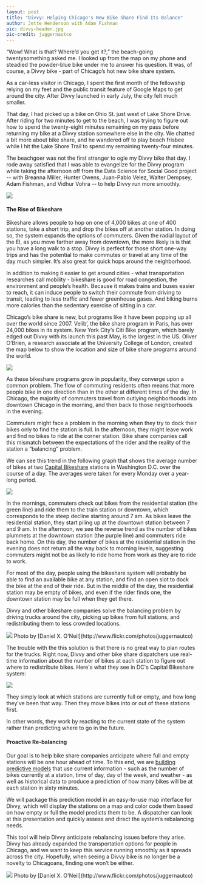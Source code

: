```yaml
---
layout: post
title: "Divvy: Helping Chicago's New Bike Share Find Its Balance"
author: Jette Henderson with Adam Fishman
pic: divvy-header.jpg
pic-credit: juggernautco
---
```


“Wow! What is that? Where’d you get it?,” the beach-going twentysomething asked me. I looked up from the map on my phone and steadied the powder-blue bike under me to answer his question. It was, of course, a Divvy bike - part of Chicago’s hot new bike share system. 

As a car-less visitor in Chicago, I spent the first month of the fellowship relying on my feet  and the public transit feature of Google Maps to get around the city. After Divvy launched in early July, the city felt much smaller. 

That day, I had picked up a bike on Ohio St. just west of Lake Shore Drive. After riding for two minutes to get to the beach, I was trying to figure out how to spend the twenty-eight minutes remaining on my pass before returning my bike at a Divvy station somewhere else in the city. We chatted a bit more about bike share, and he wandered off to play beach frisbee while I hit the Lake Shore Trail to spend my remaining twenty-four minutes. 

The beachgoer was not the first stranger to ogle my Divvy bike that day. I rode away satisfied that I was able to evangelize for the Divvy program while taking the afternoon off from the Data Science for Social Good project -- with Breanna Miller, Hunter Owens, Juan-Pablo Velez, Walter Dempsey, Adam Fishman, and Vidhur Vohra -- to help Divvy run more smoothly. 

<a href="http://http://divvybikes.com//"><img src="/img/partners/divvy.jpg"></a>	

#### The Rise of Bikeshare
Bikeshare allows people to hop on one of 4,000 bikes at one of 400 stations, take a short trip, and drop the bikes off at another station. In doing so, the system expands the options of commuters. Given the radial layout of the El, as you move farther away from downtown, the more likely is is that you have a long walk to a stop. Divvy is perfect for those short one-way trips and has the potential to make commutes or travel at any time of the day much simpler. It’s also great for quick hops around the neighborhood.

In addition to making it easier to get around cities - what transportation researches call mobility - bikeshare is good for road congestion, the environment and people’s health. Because it makes trains and buses easier to reach, it can induce people to switch their commute from driving to transit, leading to less traffic and fewer greenhouse gases. And biking burns more calories than the sedentary exercise of sitting in a car. 

Chicago’s bike share is new, but programs like it have been popping up all over the world since 2007. Velib’, the bike share program in Paris, has over 24,000 bikes in its system. New York City’s Citi Bike program, which barely edged out Divvy with its launch this past May, is the largest in the US. Oliver O’Brien, a research associate at the University College of London, created the map below to show the location and size of bike share programs around the world. 

<a href="http://bikes.oobrien.com/global.php"><img src="/img/posts/global-bike-map.png"></a>	

As these bikeshare programs grow in popularity, they converge upon a common problem. The flow of commuting residents often means that more people bike in one direction than in the other at different times of the day. In Chicago, the majority of commuters travel from outlying neighborhoods into downtown Chicago in the morning, and then back to those neighborhoods in the evening.

Commuters might face a problem in the morning when they try to dock their bikes only to find the station is full. In the afternoon, they might leave work and find no bikes to ride at the corner station. Bike share companies call this mismatch between the expectations of the rider and the reality of the station a “balancing” problem. 

We can see this trend in the following graph that shows the average number of bikes at two [Capital Bikeshare](http://www.capitalbikeshare.com/) stations in Washington D.C. over the course of a day. The averages were taken for every Monday over a year-long period. 

<img src="/img/posts/divvy-graph.jpg">

In the mornings, commuters check out bikes from the residential station (the green line) and ride them to the train station or downtown, which corresponds to the steep decline starting around 7 am. As bikes leave the residential station, they start piling up at the downtown station between 7 and 9 am. In the afternoon, we see the reverse trend as the number of bikes plummets at the downtown station (the purple line) and commuters ride back home. On this day, the number of bikes at the residential station in the evening does not return all the way back to morning levels, suggesting commuters might not be as likely to ride home from work as they are to ride to work.

For most of the day, people using the bikeshare system will probably be able to find an available bike at any station, and find an open slot to dock the bike at the end of their ride. But in the middle of the day, the residential station may be empty of bikes, and even if the rider finds one, the downtown station may be full when they get there.

Divvy and other bikeshare companies solve the balancing problem by driving trucks around the city, picking up bikes from full stations, and redistributing them to less crowded locations.

<img src="/img/posts/divvy-truck.jpg">
Photo by [Daniel X. O'Neil](http://www.flickr.com/photos/juggernautco)

The trouble with the this solution is that there is no great way to plan routes for the trucks. Right now, Divvy and other bike share dispatchers use real-time information about the number of bikes at each station to figure out where to redistribute bikes. Here's what they see in DC's Capital Bikeshare system:

<img src="/img/posts/dc-bike-dashboard.png">

They simply look at which stations are currently full or empty, and how long they’ve been that way. Then they move bikes into or out of these stations first.

In other words, they work by reacting to the current state of the system rather than predicting where to go in the future.

#### Proactive Re-balancing
Our goal is to help bike share companies anticipate where full and empty stations will be one hour ahead of time. To this end, we are [building predictive models](www.github.com/dssg/bikeshare) that use current information - such as the number of bikes currently at a station, time of day, day of the week, and weather - as well as historical data to produce a prediction of how many bikes will be at each station in sixty minutes. 

We will package this prediction model in an easy-to-use map interface for Divvy, which will display the stations on a map and color code them based on how empty or full the model predicts them to be. A dispatcher can look at this presentation and quickly assess and direct the system’s rebalancing needs.

This tool will help Divvy anticipate rebalancing issues before they arise. Divvy has already expanded the transportation options for people in Chicago, and we want to keep this service running smoothly as it spreads across the city. Hopefully, when seeing a Divvy bike is no longer be a novelty to Chicagoans, finding one won’t be either.

<img src="/img/posts/divvy-dock.jpg">
Photo by [Daniel X. O'Neil](http://www.flickr.com/photos/juggernautco)
